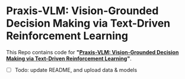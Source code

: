 # Praxis-VLM: Vision-Grounded Decision Making via Text-Driven Reinforcement Learning

This Repo contains code for **"[Praxis-VLM: Vision-Grounded Decision Making via Text-Driven Reinforcement Learning](https://arxiv.org/pdf/2503.16965v2)"**.   

- [ ] Todo: update README, and upload data & models
